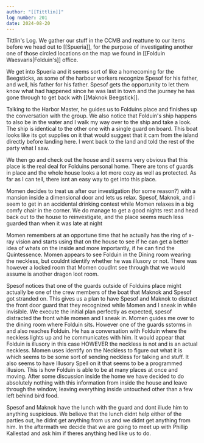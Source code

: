 ```yaml
---
author: "[[Tittlin]]"
log number: 201
date: 2024-08-20
---
```

Tittlin's Log. We gather our stuff in the CCMB and reattune to our items before we head out to [[Spueria]], for the purpose of investigating another one of those circled locations on the map we found in [[Folduin Waesvaris|Folduin's]] office. 

We get into Spueria and it seems sort of like a homecoming for the Beegsticks, as some of the harbour workers recognize Spesof for his father, and well, his father for his father. Spesof gets the opportunity to let them know what had happened since he was last in town and the journey he has gone through to get back with [[Maknok Beegstick]].

Talking to the Harbor Master, he guides us to Folduins place and finishes up the conversation with the group. We also notice that 
Folduin's ship happens to also be in the water and I walk my way over to the ship and take a look. The ship is identical to the other one with a single guard on board. This boat looks like its got supplies on it that would suggest that it cam from the island directly before landing here. I went back to the land and told the rest of the party what I saw.

We then go and check out the house and it seems very obvious that this place is the real deal for Folduins personal home. There are tons of guards in place and the whole house looks a lot more cozy as well as protected. As far as I can tell, there isnt an easy way to get into this place.

Momen decides to treat us after our investigation (for some reason?) with a mansion inside a dimensional door and lets us relax. Spesof, Maknok, and i seem to get in an accidental drinking contest while Momen relaxes in a big comfy chair in the corner. We do manage to get a good nights rest and head back out to the house to reinvestigate, and the place seems much less guarded than when it was late at night

Momen remembers at an opportune time that he actually has the ring of x-ray vision and starts using that on the house to see if he can get a better idea of whats on the inside and more importantly, if he can find the Quintessence. Momen appears to see Folduin in the Dining room wearing the neckless, but couldnt identify whether he was illusory or not. There was however a locked room that Momen coudlnt see through that we would assume is another dragon loot room.

Spesof notices that one of the guards outside of Folduins place might actually be one of the crew members of the boat that Maknok and Spesof got stranded on. This gives us a plan to have Spesof and Maknok to distract the front door guard that they recognized while Momen and I sneak in while invisible. We execute the initial plan perfectly as expected, spesof distracted the front while momen and I sneak in. Momen guides me over to the dining room where Folduin sits. However one of the guards sstorms in and also reaches Folduin. He has a conversation with Folduin where the neckless lights up and he communicates with him. It would appear that Folduin is illusory in this case HOWEVER the neckless is not and is an actual neckless. Momen uses identify on the Neckless to figure out what it is which seems to be some sort of sending neckless for talking and stuff. It also seems to have Illusory Spell on it that seems to be a programmed illusion. This is how Folduin is able to be at many places at once and moving. After some discussion inside the home we have decided to do absolutely nothing with this information from inside the house and leave through the window, leaving everything inside untouched other than a few left behind bird food.

Spesof and Maknok have the lunch with the guard and dont illude him to anything suspicious. We believe that the lunch didnt help either of the parties out, he didnt get anything from us and we didnt get anything from him. In the aftermath we decide that we are going to meet up with Phillip Kallestad and ask him if theres anything hed like us to do.